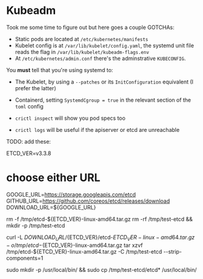 # Kubeadm

Took me some time to figure out but here goes a couple GOTCHAs:

* Static pods are located at `/etc/kubernetes/manifests`
* Kubelet config is at `/var/lib/kubelet/config.yaml`, the systemd unit file reads the flag in `/var/lib/kubelet/kubeadm-flags.env`
* At `/etc/kubernetes/admin.conf` there's the adminstrative `KUBECONFIG`. 

You **must** tell that you're using systemd to:
- The Kubelet, by using a `--patches` or its `InitConfiguration` equivalent (I prefer the latter)
- Containerd, setting `SystemdCgroup = true` in the relevant section of the `toml` config

- `crictl inspect` will show you pod specs too
- `crictl logs` will be useful if the apiserver or etcd are unreachable

TODO: add these:

ETCD_VER=v3.3.8

# choose either URL
GOOGLE_URL=https://storage.googleapis.com/etcd
GITHUB_URL=https://github.com/coreos/etcd/releases/download
DOWNLOAD_URL=${GOOGLE_URL}

rm -f /tmp/etcd-${ETCD_VER}-linux-amd64.tar.gz
rm -rf /tmp/test-etcd && mkdir -p /tmp/test-etcd

curl -L ${DOWNLOAD_URL}/${ETCD_VER}/etcd-${ETCD_VER}-linux-amd64.tar.gz -o /tmp/etcd-${ETCD_VER}-linux-amd64.tar.gz
tar xzvf /tmp/etcd-${ETCD_VER}-linux-amd64.tar.gz -C /tmp/test-etcd --strip-components=1

sudo mkdir -p /usr/local/bin/ && sudo cp /tmp/test-etcd/etcd* /usr/local/bin/
